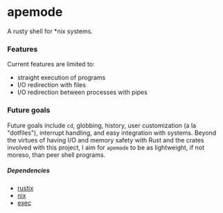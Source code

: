 # apemode
A rusty shell for *nix systems.

### Features

Current features are limited to:
- straight execution of programs
- I/O redirection with files
- I/O redirection between processes with pipes

### Future goals

Future goals include
`cd`, globbing, history,
user customization (a la "dotfiles"),
interrupt handling,
and easy integration with systems.
Beyond the virtues of having I/O and memory safety
with Rust and the crates involved with this project,
I aim for `apemode` to be as lightweight, if not moreso,
than peer shell programs.

##### Dependencies

- [rustix](https://crates.io/crates/rustix)
- [nix](https://docs.rs/nix/latest/nix/)
- [exec](https://docs.rs/exec/latest/exec/)
